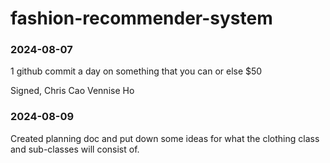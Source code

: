 # fashion-recommender-system

### 2024-08-07
1 github commit a day on something that you can or else $50

Signed, 
Chris Cao
Vennise Ho

### 2024-08-09
Created planning doc and put down some ideas for what the clothing class and sub-classes will consist of.
